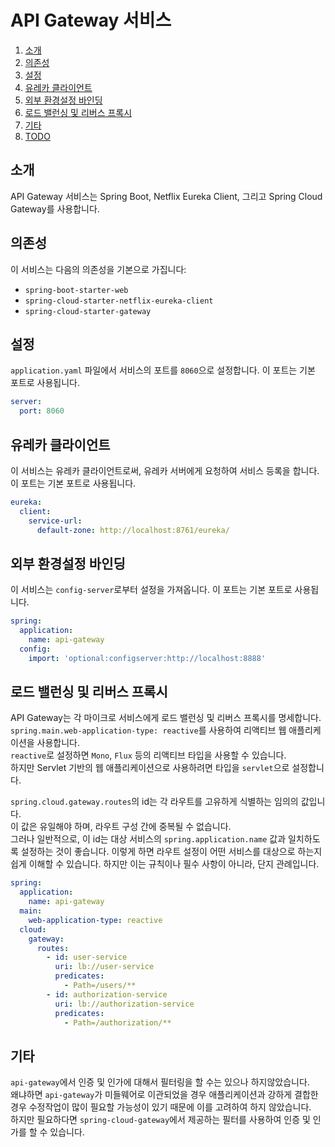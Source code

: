 # API Gateway 서비스
1. [소개](#소개)
2. [의존성](#의존성)
3. [설정](#설정)
4. [유레카 클라이언트](#유레카-클라이언트)
5. [외부 환경설정 바인딩](#외부-환경설정-바인딩)
6. [로드 밸런싱 및 리버스 프록시](#로드-밸런싱-및-리버스-프록시)
7. [기타](#기타)
8. [TODO](#todo)

## 소개
API Gateway 서비스는 Spring Boot, Netflix Eureka Client, 그리고 Spring Cloud Gateway를 사용합니다.

## 의존성
이 서비스는 다음의 의존성을 기본으로 가집니다:
- `spring-boot-starter-web`
- `spring-cloud-starter-netflix-eureka-client`
- `spring-cloud-starter-gateway`

## 설정
`application.yaml` 파일에서 서비스의 포트를 `8060`으로 설정합니다. 이 포트는 기본 포트로 사용됩니다.
```yaml
server:
  port: 8060
```

## 유레카 클라이언트
이 서비스는 유레카 클라이언트로써, 유레카 서버에게 요청하여 서비스 등록을 합니다. 이 포트는 기본 포트로 사용됩니다.
```yaml
eureka:
  client:
    service-url:
      default-zone: http://localhost:8761/eureka/
```

## 외부 환경설정 바인딩
이 서비스는 `config-server`로부터 설정을 가져옵니다. 이 포트는 기본 포트로 사용됩니다.
```yaml
spring:
  application:
    name: api-gateway
  config:
    import: 'optional:configserver:http://localhost:8888'
```

## 로드 밸런싱 및 리버스 프록시
API Gateway는 각 마이크로 서비스에게 로드 밸런싱 및 리버스 프록시를 명세합니다.<br>
`spring.main.web-application-type: reactive`를 사용하여 리액티브 웹 애플리케이션을 사용합니다.<br>
`reactive`로 설정하면 `Mono`, `Flux` 등의 리액티브 타입을 사용할 수 있습니다.<br>
하지만 Servlet 기반의 웹 애플리케이션으로 사용하려면 타입을 `servlet`으로 설정합니다.

`spring.cloud.gateway.routes`의 id는 각 라우트를 고유하게 식별하는 임의의 값입니다.<br>
이 값은 유일해야 하며, 라우트 구성 간에 중복될 수 없습니다.<br>
그러나 일반적으로, 이 id는 대상 서비스의 `spring.application.name` 값과 일치하도록 설정하는 것이 좋습니다. 이렇게 하면 라우트 설정이 어떤 서비스를 대상으로 하는지 쉽게 이해할 수 있습니다. 하지만 이는 규칙이나 필수 사항이 아니라, 단지 관례입니다.
```yaml
spring:
  application:
    name: api-gateway
  main:
    web-application-type: reactive
  cloud:
    gateway:
      routes:
        - id: user-service
          uri: lb://user-service
          predicates:
            - Path=/users/**
        - id: authorization-service
          uri: lb://authorization-service
          predicates:
            - Path=/authorization/**
```

## 기타
`api-gateway`에서 인증 및 인가에 대해서 필터링을 할 수는 있으나 하지않았습니다.<br>
왜냐하면 `api-gateway`가 미들웨어로 이관되었을 경우 애플리케이션과 강하게 결합한 경우 수정작업이 많이 필요할 가능성이 있기 때문에 이를 고려하여 하지 않았습니다.<br>
하지만 필요하다면 `spring-cloud-gateway`에서 제공하는 필터를 사용하여 인증 및 인가를 할 수 있습니다.